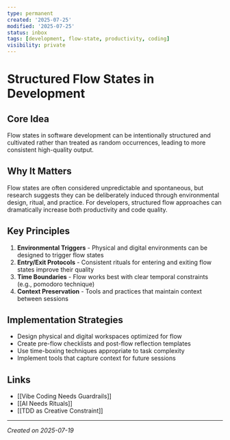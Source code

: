 ```yaml
---
type: permanent
created: '2025-07-25'
modified: '2025-07-25'
status: inbox
tags: [development, flow-state, productivity, coding]
visibility: private
---
```

# Structured Flow States in Development

## Core Idea
Flow states in software development can be intentionally structured and cultivated rather than treated as random occurrences, leading to more consistent high-quality output.

## Why It Matters
Flow states are often considered unpredictable and spontaneous, but research suggests they can be deliberately induced through environmental design, ritual, and practice. For developers, structured flow approaches can dramatically increase both productivity and code quality.

## Key Principles
1. **Environmental Triggers** - Physical and digital environments can be designed to trigger flow states
2. **Entry/Exit Protocols** - Consistent rituals for entering and exiting flow states improve their quality
3. **Time Boundaries** - Flow works best with clear temporal constraints (e.g., pomodoro technique)
4. **Context Preservation** - Tools and practices that maintain context between sessions

## Implementation Strategies
- Design physical and digital workspaces optimized for flow
- Create pre-flow checklists and post-flow reflection templates
- Use time-boxing techniques appropriate to task complexity
- Implement tools that capture context for future sessions

## Links
- [[Vibe Coding Needs Guardrails]]
- [[AI Needs Rituals]]
- [[TDD as Creative Constraint]]

---

*Created on 2025-07-19*
